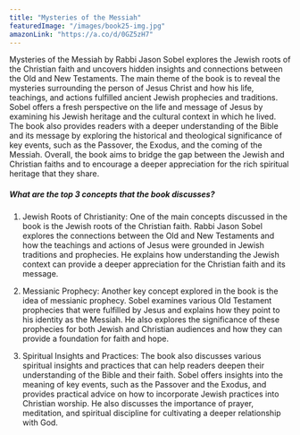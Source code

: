 ```yaml
---
title: "Mysteries of the Messiah"
featuredImage: "/images/book25-img.jpg"
amazonLink: "https://a.co/d/0GZ5zH7"
---
```


<!-- Main Theme Details -->

Mysteries of the Messiah by Rabbi Jason Sobel explores the Jewish
roots of the Christian faith and uncovers hidden insights and
connections between the Old and New Testaments. The main theme of
the book is to reveal the mysteries surrounding the person of Jesus
Christ and how his life, teachings, and actions fulfilled ancient
Jewish prophecies and traditions. Sobel offers a fresh perspective
on the life and message of Jesus by examining his Jewish heritage
and the cultural context in which he lived. The book also provides
readers with a deeper understanding of the Bible and its message by
exploring the historical and theological significance of key events,
such as the Passover, the Exodus, and the coming of the Messiah.
Overall, the book aims to bridge the gap between the Jewish and
Christian faiths and to encourage a deeper appreciation for the rich
spiritual heritage that they share.

##### What are the top 3 concepts that the book discusses?

1. Jewish Roots of Christianity: One of the main concepts discussed
   in the book is the Jewish roots of the Christian faith. Rabbi
   Jason Sobel explores the connections between the Old and New
   Testaments and how the teachings and actions of Jesus were
   grounded in Jewish traditions and prophecies. He explains how
   understanding the Jewish context can provide a deeper appreciation
   for the Christian faith and its message.

1. Messianic Prophecy: Another key concept explored in the book is
   the idea of messianic prophecy. Sobel examines various Old
   Testament prophecies that were fulfilled by Jesus and explains how
   they point to his identity as the Messiah. He also explores the
   significance of these prophecies for both Jewish and Christian
   audiences and how they can provide a foundation for faith and
   hope.
1. Spiritual Insights and Practices: The book also discusses various
   spiritual insights and practices that can help readers deepen
   their understanding of the Bible and their faith. Sobel offers
   insights into the meaning of key events, such as the Passover and
   the Exodus, and provides practical advice on how to incorporate
   Jewish practices into Christian worship. He also discusses the
   importance of prayer, meditation, and spiritual discipline for
   cultivating a deeper relationship with God.
